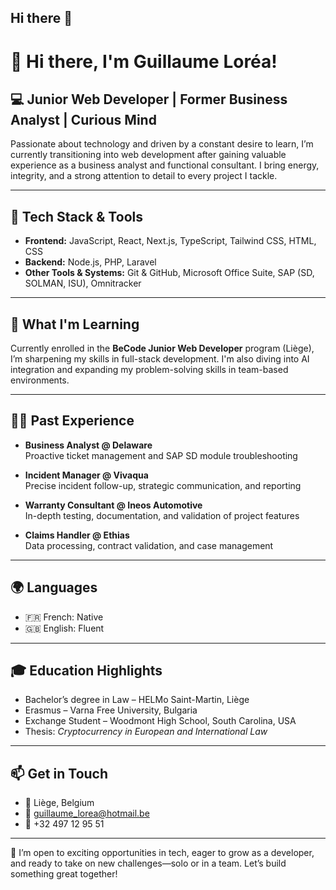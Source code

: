 ## Hi there 👋

# 👋 Hi there, I'm Guillaume Loréa!

## 💻 Junior Web Developer | Former Business Analyst | Curious Mind

Passionate about technology and driven by a constant desire to learn, I’m currently transitioning into web development after gaining valuable experience as a business analyst and functional consultant. I bring energy, integrity, and a strong attention to detail to every project I tackle.

---

## 🔧 Tech Stack & Tools

- **Frontend:** JavaScript, React, Next.js, TypeScript, Tailwind CSS, HTML, CSS
- **Backend:** Node.js, PHP, Laravel
- **Other Tools & Systems:** Git & GitHub, Microsoft Office Suite, SAP (SD, SOLMAN, ISU), Omnitracker

---

## 🌱 What I'm Learning

Currently enrolled in the **BeCode Junior Web Developer** program (Liège), I’m sharpening my skills in full-stack development. I'm also diving into AI integration and expanding my problem-solving skills in team-based environments.

---

## 👨‍💼 Past Experience

- **Business Analyst @ Delaware**  
  Proactive ticket management and SAP SD module troubleshooting

- **Incident Manager @ Vivaqua**  
  Precise incident follow-up, strategic communication, and reporting

- **Warranty Consultant @ Ineos Automotive**  
  In-depth testing, documentation, and validation of project features

- **Claims Handler @ Ethias**  
  Data processing, contract validation, and case management

---

## 🌍 Languages

- 🇫🇷 French: Native  
- 🇬🇧 English: Fluent

---

## 🎓 Education Highlights

- Bachelor’s degree in Law – HELMo Saint-Martin, Liège  
- Erasmus – Varna Free University, Bulgaria  
- Exchange Student – Woodmont High School, South Carolina, USA  
- Thesis: *Cryptocurrency in European and International Law*

---

## 📫 Get in Touch

- 📍 Liège, Belgium  
- 📧 [guillaume_lorea@hotmail.be](mailto:guillaume_lorea@hotmail.be)  
- 📱 +32 497 12 95 51  

---

🚀 I’m open to exciting opportunities in tech, eager to grow as a developer, and ready to take on new challenges—solo or in a team. Let’s build something great together!


<!--
**LeGuill/LeGuill** is a ✨ _special_ ✨ repository because its `README.md` (this file) appears on your GitHub profile.

Here are some ideas to get you started:

- 🔭 I’m currently working on ...
- 🌱 I’m currently learning ...
- 👯 I’m looking to collaborate on ...
- 🤔 I’m looking for help with ...
- 💬 Ask me about ...
- 📫 How to reach me: ...
- 😄 Pronouns: ...
- ⚡ Fun fact: ...
-->

